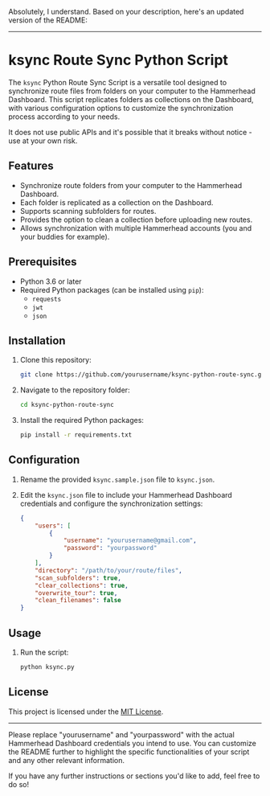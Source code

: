 Absolutely, I understand. Based on your description, here's an updated version of the README:

---

# ksync Route Sync Python Script

The `ksync` Python Route Sync Script is a versatile tool designed to synchronize route files from folders on your computer to the Hammerhead Dashboard. This script replicates folders as collections on the Dashboard, with various configuration options to customize the synchronization process according to your needs.

It does not use public APIs and it's possible that it breaks without notice - use at your own risk.

## Features

- Synchronize route folders from your computer to the Hammerhead Dashboard.
- Each folder is replicated as a collection on the Dashboard.
- Supports scanning subfolders for routes.
- Provides the option to clean a collection before uploading new routes.
- Allows synchronization with multiple Hammerhead accounts (you and your buddies for example).


## Prerequisites

- Python 3.6 or later
- Required Python packages (can be installed using `pip`):
  - `requests`
  - `jwt`
  - `json`

## Installation

1. Clone this repository:

    ```bash
    git clone https://github.com/yourusername/ksync-python-route-sync.git
    ```

2. Navigate to the repository folder:

    ```bash
    cd ksync-python-route-sync
    ```

3. Install the required Python packages:

    ```bash
    pip install -r requirements.txt
    ```

## Configuration

1. Rename the provided `ksync.sample.json` file to `ksync.json`.

2. Edit the `ksync.json` file to include your Hammerhead Dashboard credentials and configure the synchronization settings:

    ```json
    {
        "users": [
            {
                "username": "yourusername@gmail.com",
                "password": "yourpassword"
            }
        ],
        "directory": "/path/to/your/route/files",
        "scan_subfolders": true,
        "clear_collections": true,
        "overwrite_tour": true,
        "clean_filenames": false
    }
    ```

## Usage

1. Run the script:

    ```bash
    python ksync.py
    ```

## License

This project is licensed under the [MIT License](LICENSE).

---

Please replace "yourusername" and "yourpassword" with the actual Hammerhead Dashboard credentials you intend to use. You can customize the README further to highlight the specific functionalities of your script and any other relevant information.

If you have any further instructions or sections you'd like to add, feel free to do so!